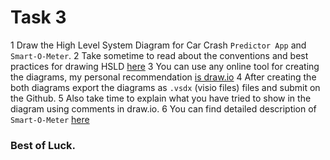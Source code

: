 # Task 3
1 Draw the High Level System Diagram for Car Crash `Predictor App` and `Smart-O-Meter`.
2 Take sometime to read about the conventions and best practices for drawing HSLD [here](https://l.facebook.com/l.php?u=https%3A%2F%2Fwww.infoq.com%2Farticles%2Fcrafting-architectural-diagrams&h=AT0WXby--NKQD2IZJE35NHKgQApqU05RjhEI2MM_3XkKW9vcvtoTFM9_WkpHdb5SEm9MFOBM-l44AuU19Hc51pV-whaoXeZfcOoKiANkFgERoeRZb-7FaFgDroN7OmHPlDtTmQ)
3 You can use any online tool for creating the diagrams, my personal recommendation [is draw.io](https://www.draw.io/)
4 After creating the both diagrams export the diagrams as `.vsdx` (visio files) files and submit on the Github.
5 Also take time to explain what you have tried to show in the diagram using comments in draw.io.
6 You can find detailed description of `Smart-O-Meter` [here](https://onedrive.live.com/redir?resid=2CFE8D8AD2347F56%211437&page=Edit&wdLOR=&wd=target%28Quick%20Notes.one%7Cedc96e72-4ec2-4bee-954e-440fc6f0966e%2FSmart%20O%20Meter%7C9f3ea3bc-e143-42a1-a312-51f63180422c%2F%29&wdorigin=703)

### Best of Luck.
